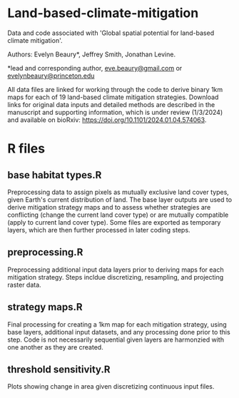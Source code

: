# Land-based-climate-mitigation
Data and code associated with 'Global spatial potential for land-based climate mitigation'.

Authors: Evelyn Beaury*, Jeffrey Smith, Jonathan Levine.

*lead and corresponding author, eve.beaury@gmail.com or evelynbeaury@princeton.edu

All data files are linked for working through the code to derive binary 1km maps for each of 19 land-based climate mitigation strategies. Download links for original data inputs and detailed methods are described in the manuscript and supporting information, which is under review (1/3/2024) and available on bioRxiv: https://doi.org/10.1101/2024.01.04.574063.

# R files

## base habitat types.R

Preprocessing data to assign pixels as mutually exclusive land cover types, given Earth's current distribution of land. The base layer outputs are used to derive mitigation strategy maps and to assess whether strategies are conflicting (change the current land cover type) or are mutually compatible (apply to current land cover type). Some files are exported as temporary layers, which are then further processed in later coding steps.

## preprocessing.R

Preprocessing additional input data layers prior to deriving maps for each mitigation strategy. Steps incldue discretizing, resampling, and projecting raster data.

## strategy maps.R

Final processing for creating a 1km map for each mitigation strategy, using base layers, additional input datasets, and any processing done prior to this step. Code is not necessarily sequential given layers are harmonzied with one another as they are created.

## threshold sensitivity.R

Plots showing change in area given discretizing continuous input files.




